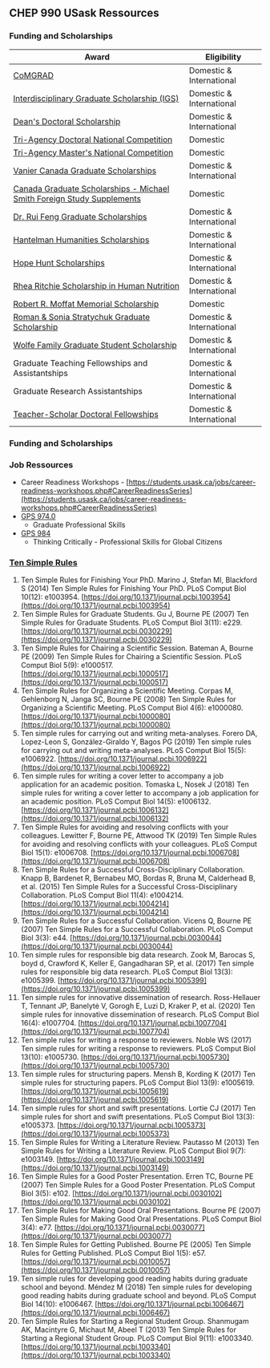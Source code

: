 ## CHEP 990 USask Ressources

### Funding and Scholarships

Award	| Eligibility |
----- | ----------- |
[CoMGRAD](https://medicine.usask.ca/students/graduate-programs/funding.php#tab-8-CoMGRAD) | Domestic & International
[Interdisciplinary Graduate Scholarship (IGS)](https://medicine.usask.ca/students/graduate-programs/funding.php#College) | Domestic & International
[Dean's Doctoral Scholarship](https://medicine.usask.ca/students/graduate-programs/funding.php#University) | Domestic & International
[Tri-Agency Doctoral National Competition](https://students.usask.ca/money/awards/graduate-awards.php?award=EX5180G#myScholarships) | Domestic
[Tri-Agency Master's National Competition](https://students.usask.ca/money/awards/graduate-awards.php?award=EX5168G#myScholarships) | Domestic
[Vanier Canada Graduate Scholarships](https://students.usask.ca/money/awards/graduate-awards.php?award=EX5141G#myScholarships) | Domestic & International
[Canada Graduate Scholarships - Michael Smith Foreign Study Supplements](https://grad.usask.ca/funding/award-search.php?award=ND5008G#myScholarships) | Domestic
[Dr. Rui Feng Graduate Scholarships](https://students.usask.ca/money/awards/graduate-awards.php?award=301833GS01#myScholarships) | Domestic & International
[Hantelman Humanities Scholarships](https://students.usask.ca/money/awards/graduate-awards.php?award=301295GS01#myScholarships) | Domestic & International
[Hope Hunt Scholarships](https://students.usask.ca/money/awards/graduate-awards.php?award=300318GS01#myScholarships) | Domestic & International
[Rhea Ritchie Scholarship in Human Nutrition](https://students.usask.ca/money/awards/graduate-awards.php?award=300578GS01#myScholarships) | Domestic & International
[Robert R. Moffat Memorial Scholarship](https://students.usask.ca/money/awards/graduate-awards.php?award=EX5167G#myScholarships) | Domestic
[Roman & Sonia Stratychuk Graduate Scholarship](https://students.usask.ca/money/awards/graduate-awards.php?award=300673GS01#myScholarships) | Domestic & International
[Wolfe Family Graduate Student Scholarship](https://students.usask.ca/money/awards/graduate-awards.php?award=301649GS01#myScholarships) | Domestic & International
Graduate Teaching Fellowships and Assistantships |	Domestic & International
Graduate Research Assistantships	| Domestic & International
[Teacher-Scholar Doctoral Fellowships](https://grad.usask.ca/funding/award-search.php?award=301368GS04) | Domestic & International

### Funding and Scholarships

### Job Ressources

* Career Readiness Workshops - [https://students.usask.ca/jobs/career-readiness-workshops.php#CareerReadinessSeries](https://students.usask.ca/jobs/career-readiness-workshops.php#CareerReadinessSeries)
* [GPS 974.0](https://catalogue.usask.ca/GPS-974)
  * Graduate Professional Skills
* [GPS 984](https://teaching.usask.ca/events/graduate/984-thinking-critically.php#Aboutthiscourse)
  * Thinking Critically - Professional Skills for Global Citizens

### [Ten Simple Rules](https://collections.plos.org/collection/ten-simple-rules/)

1.	Ten Simple Rules for Finishing Your PhD.  Marino J, Stefan MI, Blackford S (2014) Ten Simple Rules for Finishing Your PhD. PLoS Comput Biol 10(12): e1003954. [https://doi.org/10.1371/journal.pcbi.1003954](https://doi.org/10.1371/journal.pcbi.1003954)
2.	Ten Simple Rules for Graduate Students. Gu J, Bourne PE (2007) Ten Simple Rules for Graduate Students. PLoS Comput Biol 3(11): e229. [https://doi.org/10.1371/journal.pcbi.0030229](https://doi.org/10.1371/journal.pcbi.0030229)
3.	Ten Simple Rules for Chairing a Scientific Session. Bateman A, Bourne PE (2009) Ten Simple Rules for Chairing a Scientific Session. PLoS Comput Biol 5(9): e1000517. [https://doi.org/10.1371/journal.pcbi.1000517](https://doi.org/10.1371/journal.pcbi.1000517)
4.	Ten Simple Rules for Organizing a Scientific Meeting. Corpas M, Gehlenborg N, Janga SC, Bourne PE (2008) Ten Simple Rules for Organizing a Scientific Meeting. PLoS Comput Biol 4(6): e1000080. [https://doi.org/10.1371/journal.pcbi.1000080](https://doi.org/10.1371/journal.pcbi.1000080)
5.	Ten simple rules for carrying out and writing meta-analyses. Forero DA, Lopez-Leon S, González-Giraldo Y, Bagos PG (2019) Ten simple rules for carrying out and writing meta-analyses. PLoS Comput Biol 15(5): e1006922. [https://doi.org/10.1371/journal.pcbi.1006922](https://doi.org/10.1371/journal.pcbi.1006922)
6.	Ten simple rules for writing a cover letter to accompany a job application for an academic position. Tomaska L, Nosek J (2018) Ten simple rules for writing a cover letter to accompany a job application for an academic position. PLoS Comput Biol 14(5): e1006132. [https://doi.org/10.1371/journal.pcbi.1006132](https://doi.org/10.1371/journal.pcbi.1006132)
7.	Ten Simple Rules for avoiding and resolving conflicts with your colleagues. Lewitter F, Bourne PE, Attwood TK (2019) Ten Simple Rules for avoiding and resolving conflicts with your colleagues. PLoS Comput Biol 15(1): e1006708. [https://doi.org/10.1371/journal.pcbi.1006708](https://doi.org/10.1371/journal.pcbi.1006708)
8.	Ten Simple Rules for a Successful Cross-Disciplinary Collaboration. Knapp B, Bardenet R, Bernabeu MO, Bordas R, Bruna M, Calderhead B, et al. (2015) Ten Simple Rules for a Successful Cross-Disciplinary Collaboration. PLoS Comput Biol 11(4): e1004214. [https://doi.org/10.1371/journal.pcbi.1004214](https://doi.org/10.1371/journal.pcbi.1004214)
9.	Ten Simple Rules for a Successful Collaboration. Vicens Q, Bourne PE (2007) Ten Simple Rules for a Successful Collaboration. PLoS Comput Biol 3(3): e44. [https://doi.org/10.1371/journal.pcbi.0030044](https://doi.org/10.1371/journal.pcbi.0030044)
10.	Ten simple rules for responsible big data research. Zook M, Barocas S, boyd d, Crawford K, Keller E, Gangadharan SP, et al. (2017) Ten simple rules for responsible big data research. PLoS Comput Biol 13(3): e1005399. [https://doi.org/10.1371/journal.pcbi.1005399](https://doi.org/10.1371/journal.pcbi.1005399)
11.	Ten simple rules for innovative dissemination of research. Ross-Hellauer T, Tennant JP, Banelytė V, Gorogh E, Luzi D, Kraker P, et al. (2020) Ten simple rules for innovative dissemination of research. PLoS Comput Biol 16(4): e1007704. [https://doi.org/10.1371/journal.pcbi.1007704](https://doi.org/10.1371/journal.pcbi.1007704)
12.	Ten simple rules for writing a response to reviewers. Noble WS (2017) Ten simple rules for writing a response to reviewers. PLoS Comput Biol 13(10): e1005730. [https://doi.org/10.1371/journal.pcbi.1005730](https://doi.org/10.1371/journal.pcbi.1005730)
13.	Ten simple rules for structuring papers. Mensh B, Kording K (2017) Ten simple rules for structuring papers. PLoS Comput Biol 13(9): e1005619. [https://doi.org/10.1371/journal.pcbi.1005619](https://doi.org/10.1371/journal.pcbi.1005619)
14.	Ten simple rules for short and swift presentations. Lortie CJ (2017) Ten simple rules for short and swift presentations. PLoS Comput Biol 13(3): e1005373. [https://doi.org/10.1371/journal.pcbi.1005373](https://doi.org/10.1371/journal.pcbi.1005373)
15.	Ten Simple Rules for Writing a Literature Review. Pautasso M (2013) Ten Simple Rules for Writing a Literature Review. PLoS Comput Biol 9(7): e1003149. [https://doi.org/10.1371/journal.pcbi.1003149](https://doi.org/10.1371/journal.pcbi.1003149)
16.	Ten Simple Rules for a Good Poster Presentation. Erren TC, Bourne PE (2007) Ten Simple Rules for a Good Poster Presentation. PLoS Comput Biol 3(5): e102. [https://doi.org/10.1371/journal.pcbi.0030102](https://doi.org/10.1371/journal.pcbi.0030102)
17.	Ten Simple Rules for Making Good Oral Presentations. Bourne PE (2007) Ten Simple Rules for Making Good Oral Presentations. PLoS Comput Biol 3(4): e77. [https://doi.org/10.1371/journal.pcbi.0030077](https://doi.org/10.1371/journal.pcbi.0030077)
18.	Ten Simple Rules for Getting Published. Bourne PE (2005) Ten Simple Rules for Getting Published. PLoS Comput Biol 1(5): e57. [https://doi.org/10.1371/journal.pcbi.0010057](https://doi.org/10.1371/journal.pcbi.0010057)
19.	Ten simple rules for developing good reading habits during graduate school and beyond. Méndez M (2018) Ten simple rules for developing good reading habits during graduate school and beyond. PLoS Comput Biol 14(10): e1006467. [https://doi.org/10.1371/journal.pcbi.1006467](https://doi.org/10.1371/journal.pcbi.1006467)
20.	Ten Simple Rules for Starting a Regional Student Group. Shanmugam AK, Macintyre G, Michaut M, Abeel T (2013) Ten Simple Rules for Starting a Regional Student Group. PLoS Comput Biol 9(11): e1003340. [https://doi.org/10.1371/journal.pcbi.1003340](https://doi.org/10.1371/journal.pcbi.1003340)

